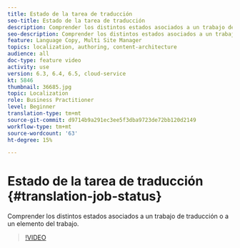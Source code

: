 ```yaml
---
title: Estado de la tarea de traducción
seo-title: Estado de la tarea de traducción
description: Comprender los distintos estados asociados a un trabajo de traducción o a un elemento del trabajo.
seo-description: Comprender los distintos estados asociados a un trabajo de traducción o a un elemento del trabajo.
feature: Language Copy, Multi Site Manager
topics: localization, authoring, content-architecture
audience: all
doc-type: feature video
activity: use
version: 6.3, 6.4, 6.5, cloud-service
kt: 5846
thumbnail: 36685.jpg
topic: Localization
role: Business Practitioner
level: Beginner
translation-type: tm+mt
source-git-commit: d9714b9a291ec3ee5f3dba9723de72bb120d2149
workflow-type: tm+mt
source-wordcount: '63'
ht-degree: 15%

---
```



# Estado de la tarea de traducción {#translation-job-status}

Comprender los distintos estados asociados a un trabajo de traducción o a un elemento del trabajo.

>[!VIDEO](https://video.tv.adobe.com/v/36685?quality=12&learn=on)
